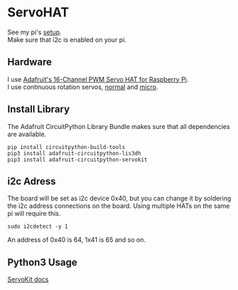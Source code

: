 # ServoHAT
See my pi's [setup](https://github.com/jorgenmiller/Raspberry-Pi-Setup.git).  
Make sure that i2c is enabled on your pi.

## Hardware
I use [Adafruit's 16-Channel PWM Servo HAT for Raspberry Pi](https://www.adafruit.com/product/2327).  
I use continuous rotation servos, [normal](https://www.adafruit.com/product/154) and [micro](https://www.adafruit.com/product/2442).  

## Install Library
The Adafruit CircuitPython Library Bundle makes sure that all dependencies are available.
```
pip install circuitpython-build-tools
pip3 install adafruit-circuitpython-lis3dh
pip3 install adafruit-circuitpython-servokit
```

## i2c Adress
The board will be set as i2c device 0x40, but you can change it by soldering the i2c address connections on the board. Using multiple HATs on the same pi will require this.
```
sudo i2cdetect -y 1
```
An address of 0x40 is 64, 1x41 is 65 and so on.

## Python3 Usage

[ServoKit docs](https://circuitpython.readthedocs.io/projects/servokit/en/latest/#)
